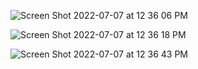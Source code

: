 ![Screen Shot 2022-07-07 at 12 36 06 PM](https://user-images.githubusercontent.com/101376127/177826477-a902be61-f21b-4a02-8bfc-55db7e899529.png)




![Screen Shot 2022-07-07 at 12 36 18 PM](https://user-images.githubusercontent.com/101376127/177826577-c72d0014-f303-42ad-b283-9b990cd10a06.png)




![Screen Shot 2022-07-07 at 12 36 43 PM](https://user-images.githubusercontent.com/101376127/177826586-0135e91d-6441-473e-ac80-cc24e040d56f.png)
